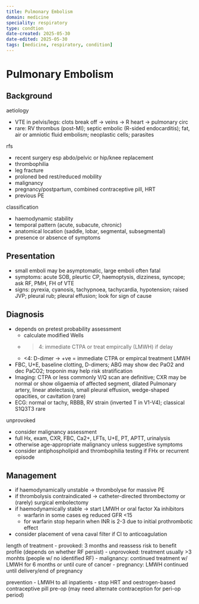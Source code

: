 ```yaml
---
title: Pulmonary Embolism
domain: medicine
speciality: respiratory
type: condtion
date-created: 2025-05-30
date-edited: 2025-05-30
tags: [medicine, respiratory, condition]
---
```


# Pulmonary Embolism

## Background
aetiology
- VTE in pelvis/legs: clots break off -> veins -> R heart -> pulmonary circ
- rare: RV thrombus (post-MI); septic embolic (R-sided endocarditis); fat, air or amniotic fluid embolism; neoplastic cells; parasites

rfs
- recent surgery esp abdo/pelvic or hip/knee replacement
- thrombophilia
- leg fracture
- proloned bed rest/reduced mobility
- malignancy
- pregnancy/postpartum, combined contraceptive pill, HRT
- previous PE

classification
- haemodynamic stability 
- temporal pattern (acute, subacute, chronic)
- anatomical location (saddle, lobar, segmental, subsegmental)
- presence or absence of symptoms

## Presentation
- small emboli may be asymptomatic, large emboli often fatal
- symptoms: acute SOB, pleurtic CP, haemoptysis, dizziness, syncope; ask RF, PMH, FH of VTE
- signs: pyrexia, cyanosis, tachypnoea, tachycardia, hypotension; raised JVP; pleural rub; pleural effusion; look for sign of cause

## Diagnosis
- depends on pretest probability assessment
    - calculate modified Wells
    - >4: immediate CTPA or treat empircally (LMWH) if delay
    - <4: D-dimer -> +ve = immediate CTPA or empircal treatment LMWH
- FBC, U+E, baseline clotting, D-dimers; ABG may show dec PaO2 and dec PaCO2; troponin may help risk stratification
- Imaging: CTPA or less commonly V/Q scan are definitive; CXR may be normal or show oligaemia of affected segment, dilated Pulmonary artery, linear atelectasis, small pleural effusion, wedge-shaped opacities, or cavitation (rare)
- ECG: normal or tachy, RBBB, RV strain (inverted T in V1-V4); classical S1Q3T3 rare

unprovoked
- consider malignancy assessment
- full Hx, exam, CXR, FBC, Ca2+, LFTs, U+E, PT, APTT, urinalysis
- otherwise age-appropriate malignancy unless suggestive symptoms
- consider antiphospholipid and thrombophilia testing if FHx or recurrent episode

## Management
- if haemodynamically unstable -> thrombolyse for massive PE
- if thrombolysis contraindicated -> catheter-directed thrombectomy or (rarely) surgical embolectomy
- if haemodynamically stable -> start LMWH or oral factor Xa inhibitors
    - warfarin in some cases eg reduced GFR <15
    - for warfarin stop heparin when INR is 2-3 due to initial prothrombotic effect
- consider placement of vena caval filter if CI to anticoagulation

length of treatment
    - provoked: 3 months and reassess risk to benefit profile (depends on whether RF persist)
    - unprovoked: treatment usually >3 monhts (people w/ no identified RF)
    - malignancy: continued treatment w/ LMWH for 6 months or until cure of cancer
    - pregnancy: LMWH continued until delivery/end of pregnancy

prevention
    - LMWH to all inpatients
    - stop HRT and oestrogen-based contraceptive pill pre-op (may need alternate contraception for peri-op period)
